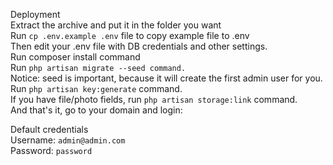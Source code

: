 Deployment  
Extract the archive and put it in the folder you want  
Run `cp .env.example .env` file to copy example file to .env  
Then edit your .env file with DB credentials and other settings.  
Run composer install command  
Run `php artisan migrate --seed command.`  
Notice: seed is important, because it will create the first admin user for you.  
Run `php artisan key:generate` command.  
If you have file/photo fields, run `php artisan storage:link` command.  
And that's it, go to your domain and login:  
    
Default credentials  
Username: `admin@admin.com`  
Password: `password`  
